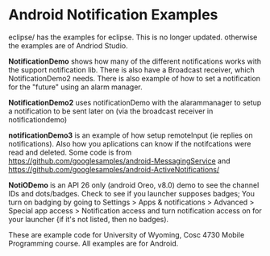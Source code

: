 Android Notification Examples
===========
eclipse/ has the examples for eclipse.  This is no longer updated.  otherwise the examples are of Andriod Studio.


<b>NotificationDemo</b> shows how many of the different notifications works with the support notification lib.
There is also have a Broadcast receiver, which NotificationDemo2 needs.  There is also example of how to set a notification for the "future" using an alarm manager.

<b>NotificationDemo2</b> uses notificationDemo with the alarammanager to setup a notification to be sent later on (via the broadcast receiver in notificationdemo)

<b>notificationDemo3</b> is an example of how setup remoteInput (ie replies on notifications).  Also how you aplications can know if the notifcations were read and deleted.  Some code is from https://github.com/googlesamples/android-MessagingService and https://github.com/googlesamples/android-ActiveNotifications/ 

<b>NotiODemo</b> is an API 26 only (android Oreo, v8.0) demo to see the channel IDs and dots/badges.  Check to see if you launcher supposes badges; You turn on badging by going to Settings > Apps & notifications > Advanced > Special app access > Notification access and turn notification access on for your launcher {if it's not listed, then no badges). 

These are example code for University of Wyoming, Cosc 4730 Mobile Programming course.
All examples are for Android.
